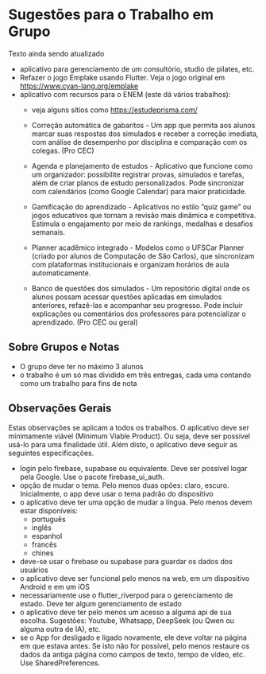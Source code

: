 # Sugestões para o Trabalho em Grupo

Texto ainda sendo atualizado

- aplicativo para gerenciamento de um consultório, studio de pilates, etc.
- Refazer o jogo Emplake usando Flutter. Veja o jogo original em https://www.cyan-lang.org/emplake
- aplicativo com recursos para o ENEM (este dá vários trabalhos): 
  * veja alguns sítios como https://estudeprisma.com/
  * Correção automática de gabaritos - Um app que permita aos alunos marcar suas respostas dos simulados e receber a correção imediata, com análise de desempenho por disciplina e comparação com os colegas. (Pro CEC)

  * Agenda e planejamento de estudos - Aplicativo que funcione como um organizador: possibilite registrar provas, simulados e tarefas, além de criar planos de estudo personalizados. Pode sincronizar com calendários (como Google Calendar) para maior praticidade.

  * Gamificação do aprendizado - Aplicativos no estilo “quiz game” ou jogos educativos que tornam a revisão mais dinâmica e competitiva. Estimula o engajamento por meio de rankings, medalhas e desafios semanais.

  * Planner acadêmico integrado - Modelos como o UFSCar Planner (criado por alunos de Computação de São Carlos), que sincronizam com plataformas institucionais e organizam horários de aula automaticamente.

  * Banco de questões dos simulados - Um repositório digital onde os alunos possam acessar questões aplicadas em simulados anteriores, refazê-las e acompanhar seu progresso. Pode incluir explicações ou comentários dos professores para potencializar o aprendizado. (Pro CEC ou geral) 


## Sobre Grupos e Notas

- O grupo deve ter no máximo 3 alunos
- o trabalho é um só mas dividido em três entregas, cada uma contando como um trabalho para fins de nota

## Observações Gerais

Estas observações se aplicam a todos os trabalhos. O aplicativo deve ser minimamente viável (Minimum Viable Product). Ou seja, deve ser possível usá-lo para uma finalidade útil. Além disto, o aplicativo deve seguir as seguintes especificações.


* login pelo firebase, supabase ou equivalente. Deve ser possível logar pela Google. Use o pacote firebase_ui_auth. 
* opção de mudar o tema. Pelo menos duas opões: claro, escuro. Inicialmente, o app deve usar o tema padrão do dispositivo
* o aplicativo deve ter uma opção de mudar a língua. Pelo menos devem estar disponíveis: 
    - português
    - inglês
    - espanhol
    - francês
    - chines
* deve-se usar o firebase ou supabase para guardar os dados dos usuários
* o aplicativo deve ser funcional pelo menos na web, em um dispositivo Android e em um iOS
* necessariamente use o flutter_riverpod para o gerenciamento de estado. Deve ter algum gerenciamento de estado
* o aplicativo deve ter pelo menos um acesso a alguma api de sua escolha. Sugestões: Youtube, Whatsapp, DeepSeek (ou Qwen ou alguma outra de IA), etc. 
* se o App for desligado e ligado novamente, ele deve voltar na página em que estava antes. Se isto não for possível, pelo menos restaure os dados da antiga página como campos de texto, tempo de vídeo, etc. Use SharedPreferences.
    